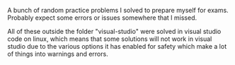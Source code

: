 A bunch of random practice problems I solved to prepare myself for exams.
Probably expect some errors or issues somewhere that I missed.

All of these outside the folder "visual-studio" were solved in visual studio code on linux,
which means that some solutions will not work in visual studio due to the various options
it has enabled for safety which make a lot of things into warnings and errors.